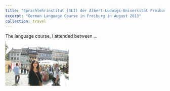```yaml
---
title: "Sprachlehrinstitut (SLI) der Albert-Ludwigs-Universität Freiburg"
excerpt: "German Language Course in Freiburg in August 2013"
collection: travel
---
```


The language course, I attended between ...
<br/><img src='/images/freiburg.png'  width='200'>
